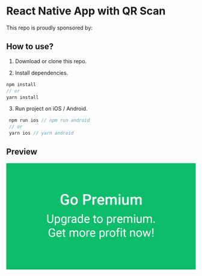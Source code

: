 # React Native App with QR Scan

This repo is proudly sponsored by:

## How to use?

1. Download or clone this repo.

2. Install dependencies.

```js
npm install
// or
yarn install
```

3. Run project on iOS / Android.

```js
 npm run ios // npm run android
 // or
 yarn ios // yarn android
```

## Preview

![homescreen](https://github.com/chihabSD/mywallet/blob/main/assets/images/banner.png)
